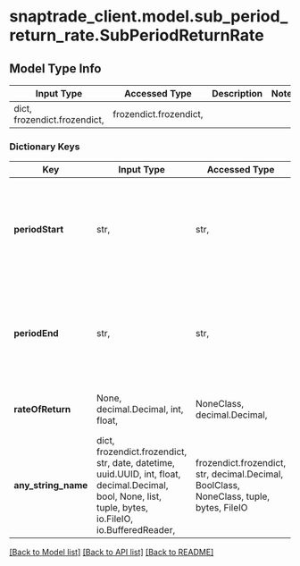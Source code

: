 # snaptrade_client.model.sub_period_return_rate.SubPeriodReturnRate

## Model Type Info
Input Type | Accessed Type | Description | Notes
------------ | ------------- | ------------- | -------------
dict, frozendict.frozendict,  | frozendict.frozendict,  |  | 

### Dictionary Keys
Key | Input Type | Accessed Type | Description | Notes
------------ | ------------- | ------------- | ------------- | -------------
**periodStart** | str,  | str,  | Date used to specify timeframe for a reporting call (in YYYY-MM-DD format) | [optional] 
**periodEnd** | str,  | str,  | Date used to specify timeframe for a reporting call (in YYYY-MM-DD format) | [optional] 
**rateOfReturn** | None, decimal.Decimal, int, float,  | NoneClass, decimal.Decimal,  | The return rate for the given period | [optional] 
**any_string_name** | dict, frozendict.frozendict, str, date, datetime, uuid.UUID, int, float, decimal.Decimal, bool, None, list, tuple, bytes, io.FileIO, io.BufferedReader,  | frozendict.frozendict, str, decimal.Decimal, BoolClass, NoneClass, tuple, bytes, FileIO | any string name can be used but the value must be the correct type | [optional]

[[Back to Model list]](../../README.md#documentation-for-models) [[Back to API list]](../../README.md#documentation-for-api-endpoints) [[Back to README]](../../README.md)

